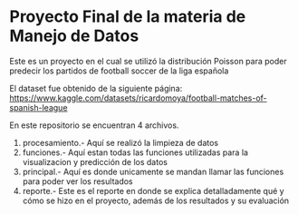 # Proyecto Final de la materia de Manejo de Datos
Este es un proyecto en el cual se utilizó la distribución Poisson para poder predecir los partidos de football soccer de la liga española

El dataset fue obtenido de la siguiente página:
https://www.kaggle.com/datasets/ricardomoya/football-matches-of-spanish-league

En este repositorio se encuentran 4 archivos.

1. procesamiento.- Aquí se realizó la limpieza de datos
2. funciones.- Aquí estan todas las funciones utilizadas para la visualizacion y predicción de los datos
3. principal.- Aquí es donde unicamente se mandan llamar las funciones para poder ver los resultados
4. reporte.- Este es el reporte en donde se explica detalladamente qué y cómo se hizo en el proyecto, además de los resultados y su evaluación
